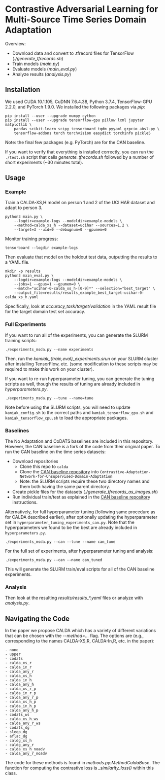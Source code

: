 # Contrastive Adversarial Learning for Multi-Source Time Series Domain Adaptation

Overview:

- Download data and convert to .tfrecord files for TensorFlow
  (*./generate_tfrecords.sh*)
- Train models (*main.py*)
- Evaluate models (*main_eval.py*)
- Analyze results (*analysis.py*)

## Installation

We used CUDA 10.1.105, CuDNN 7.6.4.38, Python 3.7.4, TensorFlow-GPU 2.2.0,
and PyTorch 1.9.0. We installed the following packages via *pip*:

    pip install --user --upgrade numpy cython
    pip install --user --upgrade tensorflow-gpu pillow lxml jupyter matplotlib \
        pandas scikit-learn scipy tensorboard tqdm pyyaml grpcio absl-py \
        tensorflow-addons torch torchvision easydict torchinfo pickle5

Note: the final few packages (e.g. PyTorch) are for the CAN baseline.

If you want to verify that everything is installed correctly, you can run the
`./test.sh` script that calls *generate_tfrecords.sh* followed by a number of
short experiments (~30 minutes total).

## Usage

### Example

Train a CALDA-XS,H model on person 1 and 2 of the UCI HAR dataset and adapt to person 3.

    python3 main.py \
        --logdir=example-logs --modeldir=example-models \
        --method=calda_xs_h --dataset=ucihar --sources=1,2 \
        --target=3 --uid=0 --debugnum=0 --gpumem=0

Monitor training progress:

    tensorboard --logdir example-logs

Then evaluate that model on the holdout test data, outputting the results to a
YAML file.

    mkdir -p results
    python3 main_eval.py \
        --logdir=example-logs --modeldir=example-models \
        --jobs=1 --gpus=1 --gpumem=0 \
        --match="ucihar-0-calda_xs_h-[0-9]*" --selection="best_target" \
        --output_file=results/results_example_best_target-ucihar-0-calda_xs_h.yaml

Specifically, look at *accuracy_task/target/validation* in the YAML result file
for the target domain test set accuracy.

### Full Experiments

If you want to run all of the experiments, you can generate the SLURM training
scripts:

    ./experiments_msda.py --name experiments

Then, run the *kamiak_{train,eval}_experiments.srun* on your SLURM cluster
after installing TensorFlow, etc. (some modification to these scripts may be
required to make this work on your cluster).

If you want to re-run hyperparameter tuning, you can generate the tuning
scripts as well, though the results of tuning are already included in
*hyperparameters.py*.

    ./experiments_msda.py --tune --name=tune

Note before using the SLURM scripts, you will need to update `kamiak_config.sh`
to the correct paths and `kamiak_tensorflow_gpu.sh` and
`kamiak_tensorflow_cpu.sh` to load the appropriate packages.

### Baselines

The No Adaptation and CoDATS baselines are included in this repository. However,
the CAN baseline is a fork of the code from their original paper. To run the
CAN baseline on the time series datasets:

- Download repositories
  - Clone this repo to `calda`
  - Clone the [CAN baseline repository](https://github.com/floft/Contrastive-Adaptation-Network-for-Unsupervised-Domain-Adaptation)
  into `Contrastive-Adaptation-Network-for-Unsupervised-Domain-Adaptation`
  - Note: the SLURM scripts require these two directory names and them both having the same parent directory.
- Create pickle files for the datasets (*./generate_tfrecords_as_images.sh*)
- Run individual train/test as explained in the
  [CAN baseline repository](https://github.com/floft/Contrastive-Adaptation-Network-for-Unsupervised-Domain-Adaptation)
  instructions.

Alternatively, for full hyperparameter tuning (following same procedure as for CALDA described earlier), after optionally updating the hyperparameter set in `hyperparameter_tuning_experiments_can.py`. Note that the hyperparameters we found to be the best are already included in `hyperparameters.py`.

    ./experiments_msda.py --can --tune --name can_tune

For the full set of experiments, after hyperparameter tuning and analysis:

    ./experiments_msda.py --can --name can_tuned

This will generate the SLURM train/eval scripts for all of the CAN baseline experiments.

### Analysis

Then look at the resulting *results/results_\*.yaml* files or analyze with
*analysis.py*.

## Navigating the Code

In the paper we propose CALDA which has a variety of different variations that
can be chosen with the *--method=...* flag. The options are (e.g.,
corresponding to the names CALDA-XS,R, CALDA-In,R, etc. in the paper):

    - none
    - upper
    - codats
    - calda_xs_r
    - calda_in_r
    - calda_any_r
    - calda_xs_h
    - calda_in_h
    - calda_any_h
    - calda_xs_r_p
    - calda_in_r_p
    - calda_any_r_p
    - calda_xs_h_p
    - calda_in_h_p
    - calda_any_h_p
    - codats_ws
    - calda_xs_h_ws
    - calda_any_r_ws
    - codats_dg
    - sleep_dg
    - aflac_dg
    - caldg_xs_h
    - caldg_any_r
    - calda_xs_h_noadv
    - calda_any_r_noadv

The code for these methods is found in *methods.py:MethodCaldaBase*. The
function for computing the contrastive loss is *_similarity_loss()* within this
class.
